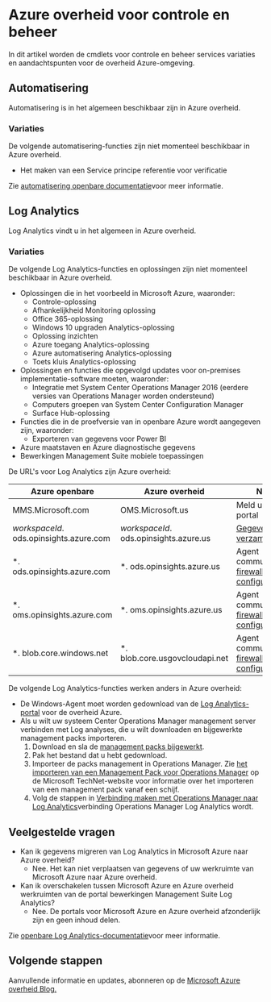 <properties
    pageTitle="Azure overheid documentatie | Microsoft Azure"
    description="Hierdoor wordt een vergelijking van functies en informatie over het ontwikkelen van toepassingen voor de overheid Azure."
    services="Azure-Government"
    cloud="gov"
    documentationCenter=""
    authors="ryansoc"
    manager="zakramer"
    editor=""/>

<tags
    ms.service="multiple"
    ms.devlang="na"
    ms.topic="article"
    ms.tgt_pltfrm="na"
    ms.workload="azure-government"
    ms.date="10/25/2016"
    ms.author="ryansoc"/>


#  <a name="azure-government-monitoring-and-management"></a>Azure overheid voor controle en beheer

In dit artikel worden de cmdlets voor controle en beheer services variaties en aandachtspunten voor de overheid Azure-omgeving.

## <a name="automation"></a>Automatisering

Automatisering is in het algemeen beschikbaar zijn in Azure overheid.

### <a name="variations"></a>Variaties

De volgende automatisering-functies zijn niet momenteel beschikbaar in Azure overheid.

+ Het maken van een Service principe referentie voor verificatie

Zie [automatisering openbare documentatie](../automation/automation-intro.md)voor meer informatie.

## <a name="log-analytics"></a>Log Analytics

Log Analytics vindt u in het algemeen in Azure overheid.

### <a name="variations"></a>Variaties

De volgende Log Analytics-functies en oplossingen zijn niet momenteel beschikbaar in Azure overheid.

+ Oplossingen die in het voorbeeld in Microsoft Azure, waaronder:
  - Controle-oplossing
  - Afhankelijkheid Monitoring oplossing
  - Office 365-oplossing
  - Windows 10 upgraden Analytics-oplossing
  - Oplossing inzichten
  - Azure toegang Analytics-oplossing
  - Azure automatisering Analytics-oplossing
  - Toets kluis Analytics-oplossing
+ Oplossingen en functies die opgevolgd updates voor on-premises implementatie-software moeten, waaronder:
  - Integratie met System Center Operations Manager 2016 (eerdere versies van Operations Manager worden ondersteund)
  - Computers groepen van System Center Configuration Manager
  - Surface Hub-oplossing
+ Functies die in de proefversie van in openbare Azure wordt aangegeven zijn, waaronder:
  - Exporteren van gegevens voor Power BI
+ Azure maatstaven en Azure diagnostische gegevens
+ Bewerkingen Management Suite mobiele toepassingen

De URL's voor Log Analytics zijn Azure overheid:

| Azure openbare | Azure overheid | Notities |
|--------------|------------------|-------|
| MMS.Microsoft.com | OMS.Microsoft.us | Meld u Analytics-portal |
| *workspaceId*. ods.opinsights.azure.com | *workspaceId*. ods.opinsights.azure.us | [Gegevens verzamelen API](../log-analytics/log-analytics-data-collector-api.md) 
| \*. ods.opinsights.azure.com | \*. ods.opinsights.azure.us | Agent communicatie - [firewallinstellingen configureren](../log-analytics/log-analytics-proxy-firewall.md) |
| \*. oms.opinsights.azure.com | \*. oms.opinsights.azure.us | Agent communicatie - [firewallinstellingen configureren](../log-analytics/log-analytics-proxy-firewall.md) |
| \*. blob.core.windows.net | \*. blob.core.usgovcloudapi.net | Agent communicatie - [firewallinstellingen configureren](../log-analytics/log-analytics-proxy-firewall.md) |


De volgende Log Analytics-functies werken anders in Azure overheid:

+ De Windows-Agent moet worden gedownload van de [Log Analytics-portal](https://oms.microsoft.us) voor de overheid Azure.
+ Als u wilt uw systeem Center Operations Manager management server verbinden met Log analyses, die u wilt downloaden en bijgewerkte management packs importeren.
  1. Download en sla de [management packs bijgewerkt](http://go.microsoft.com/fwlink/?LinkId=828749).
  2. Pak het bestand dat u hebt gedownload.
  3. Importeer de packs management in Operations Manager. Zie [het importeren van een Management Pack voor Operations Manager](http://technet.microsoft.com/library/hh212691.aspx) op de Microsoft TechNet-website voor informatie over het importeren van een management pack vanaf een schijf.
  4. Volg de stappen in [Verbinding maken met Operations Manager naar Log Analytics](../log-analytics/log-analytics-om-agents.md)verbinding Operations Manager Log Analytics wordt.


## <a name="frequently-asked-questions"></a>Veelgestelde vragen

+ Kan ik gegevens migreren van Log Analytics in Microsoft Azure naar Azure overheid?
  - Nee. Het kan niet verplaatsen van gegevens of uw werkruimte van Microsoft Azure naar Azure overheid.
+ Kan ik overschakelen tussen Microsoft Azure en Azure overheid werkruimten van de portal bewerkingen Management Suite Log Analytics?
  - Nee. De portals voor Microsoft Azure en Azure overheid afzonderlijk zijn en geen inhoud delen.

Zie [openbare Log Analytics-documentatie](../log-analytics/log-analytics-overview.md)voor meer informatie.

## <a name="next-steps"></a>Volgende stappen

Aanvullende informatie en updates, abonneren op de <a href="https://blogs.msdn.microsoft.com/azuregov/">Microsoft Azure overheid Blog.</a>
